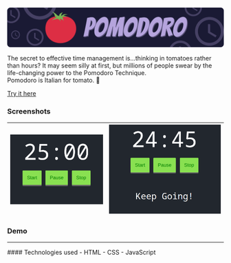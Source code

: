 ![pomodoro](assets/pomodoro.png)

The secret to effective time management is...thinking in tomatoes rather than hours?
It may seem silly at first, but millions of people swear by the life-changing power to
the Pomodoro Technique. 
<br>Pomodoro is Italian for tomato. 🍅

[Try it here](https://sarvesh.tech/pomodoro)

### Screenshots
| ![sc1](assets/sc1.png) | ![sc2](assets/sc2.png) |
|---|---|

### Demo


<hr>
#### Technologies used
- HTML
- CSS
- JavaScript